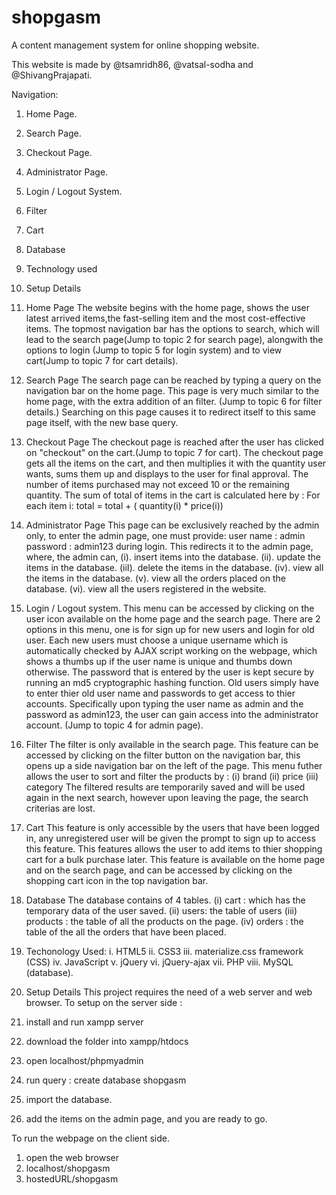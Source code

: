 # shopgasm
A content management system for online shopping website.


This website is made by @tsamridh86, @vatsal-sodha and @ShivangPrajapati.

Navigation:
1. Home Page.
2. Search Page.
3. Checkout Page.
4. Administrator Page.
5. Login / Logout System.
6. Filter
7. Cart
8. Database
9. Technology used
10. Setup Details


1. Home Page
  The website begins with the home page, shows the user latest arrived items,the fast-selling item  and the most cost-effective items. The topmost navigation bar has the options to search, which will lead to the search page(Jump to topic 2 for search page), alongwith the options to login (Jump to topic 5 for login system) and to view cart(Jump to topic 7 for cart details).
  
2. Search Page
  The search page can be reached by typing a query on the navigation bar on the home page. This page is very much similar to the home page, with the extra addition of an filter. (Jump to topic 6 for filter details.) Searching on this page causes it to redirect itself to this same page itself, with the new base query.
  
3. Checkout Page
  The checkout page is reached after the user has clicked on "checkout" on the cart.(Jump to topic 7 for cart). The checkout page gets all the items on the cart, and then multiplies it with the quantity user wants, sums them up and displays to the user for final approval. The number of items purchased may not exceed 10 or the remaining quantity.
  The sum of total of items in the cart is calculated here by :
    For each item i:
      total = total + ( quantity(i) * price(i))

4. Administrator Page
  This page can be exclusively reached by the admin only, to enter the admin page, one must provide:
  user name : admin 
  password : admin123
  during login. This redirects it to the admin page, where, the admin can, 
  (i). insert items into the database.
  (ii). update the items in the database.
  (iiI). delete the items in the database.
  (iv). view all the items in the database.
  (v). view all the orders placed on the database.
  (vi). view all the users registered in the website.
  
  5. Login / Logout system.
    This menu can be accessed by clicking on the user icon available on the home page and the search page.
    There are 2 options in this menu, one is for sign up for new users and login for old user.
    Each new users must choose a unique username which is automatically checked by AJAX script working on the webpage, which shows a thumbs up if the user name is unique and thumbs down otherwise. The password that is entered by the user is kept secure by running an md5 cryptographic hashing function. 
    Old users simply have to enter thier old user name and passwords to get access to thier accounts.
    Specifically upon typing the user name as admin and the password as admin123, the user can gain access into the administrator account. (Jump to topic 4 for admin page).
    
    
6. Filter
  The filter is only available in the search page. This feature can be accessed by clicking on the filter button on the navigation bar, this opens up a side navigation bar on the left of the page. This menu futher allows the user to sort and filter the products by :
(i) brand
(ii) price
(iii) category
The filtered results are temporarily saved and will be used again in the next search, however upon leaving the page, the search criterias are lost.

7. Cart
  This feature is only accessible by the users that have been logged in, any unregistered user will be given the prompt to sign up to access this feature. This features allows the user to add items to thier shopping cart for a bulk purchase later. This feature is available on the home page and on the search page, and can be accessed by clicking on the shopping cart icon in the top navigation bar.
  
  8. Database
    The database contains of 4 tables.
    (i) cart : which has the temporary data of the user saved.
    (ii) users: the table of users
    (iii) products : the table of all the products on the page.
    (iv) orders : the table of the all the orders that have been placed.
    
 9. Techonology Used:
  i. HTML5
  ii. CSS3
  iii. materialize.css framework (CSS)
  iv. JavaScript
  v. jQuery
  vi. jQuery-ajax
  vii. PHP
  viii. MySQL (database).
  
10. Setup Details
  This project requires the need of a web server and web browser.
  To setup on the server side :
  1. install and run xampp server
  2. download the folder into xampp/htdocs
  3. open localhost/phpmyadmin
  4. run query : create database shopgasm
  5. import the database.
  6. add the items on the admin page, and you are ready to go.
  
  To run the webpage on the client side.
  1. open the web browser
  2. localhost/shopgasm
  3. hostedURL/shopgasm
